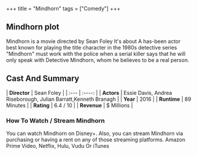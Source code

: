 +++
title = "Mindhorn"
tags = ["Comedy"]
+++
## Mindhorn plot
Mindhorn is a movie directed by Sean Foley It's about A has-been actor best known for playing the title character in the 1980s detective series "Mindhorn" must work with the police when a serial killer says that he will only speak with Detective Mindhorn, whom he believes to be a real person.
## Cast And Summary
| **Director**      | Sean Foley |
    | :---        |    :----:   |
    |  **Actors** | Essie Davis, Andrea Riseborough, Julian Barratt,Kenneth Branagh |
    | **Year**   | 2016    |
    |  **Runtime** | 89 Minutes |
    |  **Rating** | 6.4 / 10 | 
    |  **Revenue** | $ Millions |
### How To Watch / Stream Mindhorn
You can watch Mindhorn on Disney+.
Also, you can stream Mindhorn via purchasing or having a rent on any of those streaming platforms.
Amazon Prime Video, Netflix, Hulu, Vudu Or iTunes